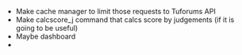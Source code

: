 - Make cache manager to limit those requests to Tuforums API
- Make calcscore_j command that calcs score by judgements (if it is going to be useful)
- Maybe dashboard
- 